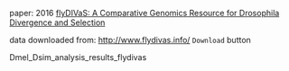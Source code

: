 paper: 2016 [flyDIVaS: A Comparative Genomics Resource for Drosophila Divergence and Selection](https://www.g3journal.org/content/6/8/2355)

data downloaded from:
http://www.flydivas.info/  `Download` button

Dmel_Dsim_analysis_results_flydivas
